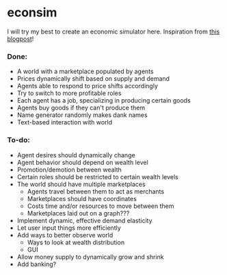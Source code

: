 # econsim

I will try my best to create an economic simulator here. Inspiration from [this blogpost](https://www.gamasutra.com/blogs/LarsDoucet/20130603/193491/BazaarBot_An_OpenSource_Economics_Engine.php)!

### Done:
* A world with a marketplace populated by agents
 * Prices dynamically shift based on supply and demand
 * Agents able to respond to price shifts accordingly
  * Try to switch to more profitable roles
 * Each agent has a job, specializing in producing certain goods
  * Agents buy goods if they can't produce them
* Name generator randomly makes dank names
* Text-based interaction with world


### To-do:
* Agent desires should dynamically change
* Agent behavior should depend on wealth level
 * Promotion/demotion between wealth
  * Certain roles should be restricted to certain wealth levels
* The world should have multiple marketplaces
  * Agents travel between them to act as merchants
  * Marketplaces should have coordinates
   * Costs time and/or resources to move between them
  * Marketplaces laid out on a graph???
* Implement dynamic, effective demand elasticity
* Let user input things more efficiently
* Add ways to better observe world
  * Ways to look at wealth distribution
  * GUI
* Allow money supply to dynamically grow and shrink
 * Add banking?
